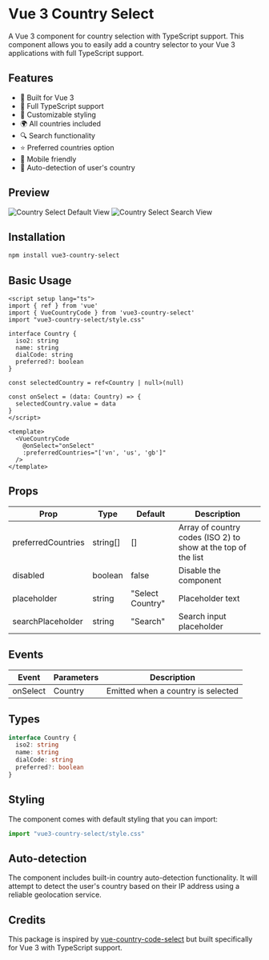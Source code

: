 # Vue 3 Country Select

A Vue 3 component for country selection with TypeScript support. This component allows you to easily add a country selector to your Vue 3 applications with full TypeScript support.


## Features

- 🚀 Built for Vue 3
- 📘 Full TypeScript support
- 🎨 Customizable styling
- 🌍 All countries included
- 🔍 Search functionality
- ⭐ Preferred countries option
- 📱 Mobile friendly
- 🔄 Auto-detection of user's country

## Preview

![Country Select Default View](https://raw.githubusercontent.com/jaimecalderon19/vue3-country-select/refs/heads/main/public/image1.png)
![Country Select Search View](https://raw.githubusercontent.com/jaimecalderon19/vue3-country-select/refs/heads/main/public/image2.png)


## Installation

```bash
npm install vue3-country-select
```

## Basic Usage

```vue
<script setup lang="ts">
import { ref } from 'vue'
import { VueCountryCode } from 'vue3-country-select'
import "vue3-country-select/style.css"

interface Country {
  iso2: string
  name: string
  dialCode: string
  preferred?: boolean
}

const selectedCountry = ref<Country | null>(null)

const onSelect = (data: Country) => {
  selectedCountry.value = data
}
</script>

<template>
  <VueCountryCode
    @onSelect="onSelect"
    :preferredCountries="['vn', 'us', 'gb']"
  />
</template>
```

## Props

| Prop | Type | Default | Description |
|------|------|---------|-------------|
| preferredCountries | string[] | [] | Array of country codes (ISO 2) to show at the top of the list |
| disabled | boolean | false | Disable the component |
| placeholder | string | "Select Country" | Placeholder text |
| searchPlaceholder | string | "Search" | Search input placeholder |

## Events

| Event | Parameters | Description |
|-------|------------|-------------|
| onSelect | Country | Emitted when a country is selected |

## Types

```typescript
interface Country {
  iso2: string
  name: string
  dialCode: string
  preferred?: boolean
}
```

## Styling

The component comes with default styling that you can import:

```javascript
import "vue3-country-select/style.css"
```

## Auto-detection

The component includes built-in country auto-detection functionality. It will attempt to detect the user's country based on their IP address using a reliable geolocation service.

## Credits

This package is inspired by [vue-country-code-select](https://www.npmjs.com/package/vue-country-code-select) but built specifically for Vue 3 with TypeScript support.